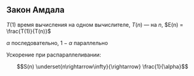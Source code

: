 ﻿## Закон Амдала

$T(1)$ время вычисления на одном вычислителе, $T(n)$ — на $n$, $E(n) = \frac{T(1)}{T(n)}$

$\alpha$ последовательно, $1 - \alpha$ параллельно

Ускорение при распараллеливании:

$$S(n) \underset{n\rightarrow\infty}{\rightarrow} \frac{1}{\alpha}$$

